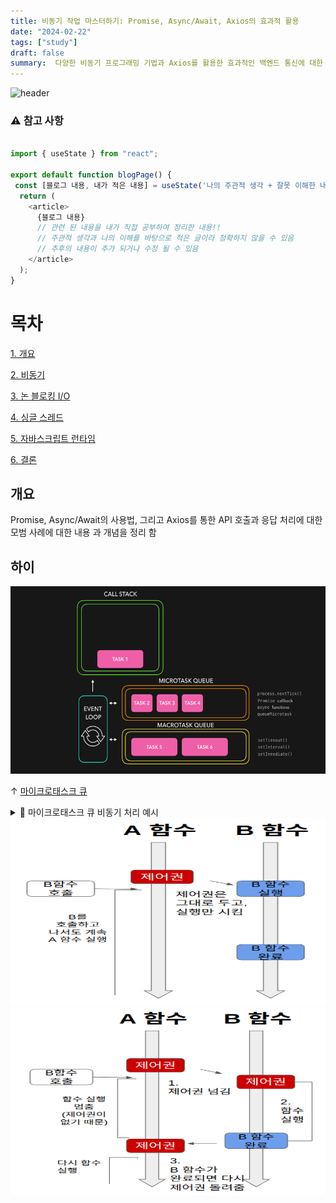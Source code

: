 ```yaml
---
title: 비동기 작업 마스터하기: Promise, Async/Await, Axios의 효과적 활용
date: "2024-02-22"
tags: ["study"]
draft: false
summary:  다양한 비동기 프로그래밍 기법과 Axios를 활용한 효과적인 백엔드 통신에 대한 내용을 공부하여 정리한 글 입니다.
---
```


![header](https://capsule-render.vercel.app/api?type=rect&color=auto&text=%20%20STUDY%20%20&fontAlign=30&fontSize=15&textBg=true&desc=강의%20내용을%20바탕으로%20나의%20경험,생각을%20작성&descAlign=60&descAlignY=50&animation=twinkling)

### ⚠ 참고 사항

```javascript

import { useState } from "react";

export default function blogPage() {
 const [블로그 내용, 내가 적은 내용] = useState('나의 주관적 생각 + 잘못 이해한 내용')
  return (
    <article>
      {블로그 내용}
      // 관련 된 내용을 내가 직접 공부하여 정리한 내용!!
      // 주관적 생각과 나의 이해를 바탕으로 적은 글이라 정확하지 않을 수 있음
      // 추후의 내용이 추가 되거나 수정 될 수 있음
    </article>
  );
}

```

# 목차

[1. 개요](#개요)

[2. 비동기](#비동기)

[3. 논 블로킹 I/O](#논-블로킹-I/O)

[4. 싱글 스레드](#싱글-스레드)

[5. 자바스크립트 런타임](#자바스크립트-런타임)

[6. 결론](#결론)

## 개요

Promise, Async/Await의 사용법, 그리고 Axios를 통한 API 호출과 응답 처리에 대한 모범 사례에 대한 내용 과 개념을 정리 함

## 하이

<img src="public\static\images\마이크로태스크 큐.gif" width="100%" height="300" />

&uarr; [마이크로태스크 큐](https://dev.to/lydiahallie/javascript-visualized-promises-async-await-5gke#syntax)

<details markdown="1">
<summary>🔄 마이크로태스크 큐 비동기 처리 예시 </summary>
<br>

```javascript
// 콘솔에 "Start"를 출력
console.log("Start");

const promiseExample = () => {
  return new Promise((resolve, reject) => {
    console.log("Promise started");
    // promise started 출력
    // 2초 후에 Promise가 resolve 됨.
    setTimeout(() => {
      resolve("Promise resolved!");
    }, 2000);
  });
};

// Promise를 이용한 비동기 처리
promiseExample()
  .then((result) => {
    console.log(result); // Promise가 resolve된 결과 출력
    console.log("마이크로태스크큐!"); // 마이크로태스크 큐에서 실행되는 작업 출력
  })
  .catch((error) => {
    console.error(error); // Promise에서 발생한 에러 처리
  })
  .finally(() => {
    console.log("무조건 출력"); // Promise가 성공하든 실패하든 마지막에 실행 됨 (finally 여서)
  });

// 콘솔에 "End"를 출력
console.log("End");
```

- console.log("Start")가 실행되고, promiseExample 함수가 호출

- promiseExample 함수 내에서 Promise가 생성되고, 해당 Promise는 2초 뒤에 resolve되도록 설정

- promiseExample()이 호출되면서 Promise가 생성되고, 해당 Promise는 마이크로태스크 큐에 등록

- 콜 스택이 비어지면 이벤트 루프가 마이크로태스크 큐를 확인하고, Promise의 콜백 함수가 콜 스택에 올라가 실행

- then 블록이 실행되어 Promise가 resolve된 결과 및 "마이크로태스크큐!"를 출력

- catch 블록과 finally 블록은 마이크로태스크 큐에 등록되지 않으므로 현재 단계에서 실행되지 않음

- 마이크로태스크 큐의 작업이 완료되면 이벤트 루프가 메크로 큐를 확인하고, 메크로 큐에 등록된 작업들이 콜 스택에 올라가 실행

- console.log("End")가 출력되고 프로그램이 종료

<img src="public\static\images\과정1.gif" width="100%" height="300" />

<img src="public\static\images\과정2.gif" width="100%" height="300" />

<img src="public\static\images\과정3.gif" width="100%" height="300" />

&uarr; [마이크로태스크 큐 비동기 처리 예시](https://dev.to/lydiahallie/javascript-visualized-promises-async-await-5gke#syntax)

</details>

[^1]: `블로킹`란 요청에 대한 결과를 바로 줄 수 없는 경우 그 결과를 기다리도록 하는것을 의미

<img src="public\static\images\블로킹.png" width="100%" height="300" />

[^2]: `논 블로킹`란 요청에 대한 결과를 바로 줄 수 없는 경우 그 결과를 기다리지 않음

<img src="public\static\images\논 블로킹.png" width="100%" height="300" />

[^3]: `스레드`란 하나의 프로세스 안에서 작업을 담당하는 최소 실행 단위 ex) 크롬 브라우저(=프로세스)에서 유투브 음악듣기(스레드1), 코딩 짜기(스레드2)
[^4]: `경쟁 조건`란 여러 스레드가 동시에 하나의 자원에 접근하여 값을 변경하려고 할 때, 어떤 스레드가 먼저 자원에 접근하여 변경할지 확실하지 않은 상태. 이로 인해 예측할 수 없는 결과가 발생할 수 있음
[^5]: `데드락`란 여러 스레드가 서로의 자원을 기다리며 상호적으로 블록되어 있는 상태. 이는 더 이상 진행이 불가능하고 해결하기 어려운 상황을 의미 함
[^6]: `데이터 일관성 문제`란 여러 스레드에서 동시에 메모리를 수정할 경우, 각 스레드 간의 데이터 일관성이 깨질 수 있음
